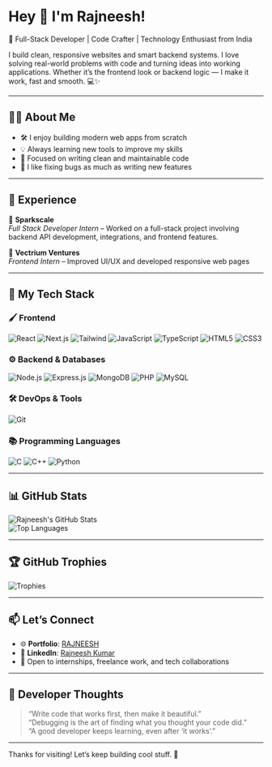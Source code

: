 # Hey 👋 I'm Rajneesh!

🚀 Full-Stack Developer | Code Crafter | Technology Enthusiast from India

I build clean, responsive websites and smart backend systems. I love solving real-world problems with code and turning ideas into working applications. Whether it’s the frontend look or backend logic — I make it work, fast and smooth. 💻✨

---

## 👨‍💻 About Me

- 🛠️ I enjoy building modern web apps from scratch  
- 💡 Always learning new tools to improve my skills  
- 🧠 Focused on writing clean and maintainable code  
- 🐛 I like fixing bugs as much as writing new features  

---

## 💼 Experience

🔹 **Sparkscale**  
*Full Stack Developer Intern* – Worked on a full-stack project involving backend API development, integrations, and frontend features.

🔹 **Vectrium Ventures**  
*Frontend Intern* – Improved UI/UX and developed responsive web pages

---

## 🧰 My Tech Stack

### 🖌️ Frontend
![React](https://img.shields.io/badge/-React-61DAFB?logo=react&logoColor=white&style=for-the-badge)
![Next.js](https://img.shields.io/badge/-Next.js-000000?logo=next.js&logoColor=white&style=for-the-badge)
![Tailwind](https://img.shields.io/badge/-Tailwind_CSS-06B6D4?logo=tailwind-css&logoColor=white&style=for-the-badge)
![JavaScript](https://img.shields.io/badge/-JavaScript-F7DF1E?logo=javascript&logoColor=black&style=for-the-badge)
![TypeScript](https://img.shields.io/badge/-TypeScript-3178C6?logo=typescript&logoColor=white&style=for-the-badge)
![HTML5](https://img.shields.io/badge/-HTML5-E34F26?logo=html5&logoColor=white&style=for-the-badge)
![CSS3](https://img.shields.io/badge/-CSS3-1572B6?logo=css3&logoColor=white&style=for-the-badge)

### ⚙️ Backend & Databases
![Node.js](https://img.shields.io/badge/-Node.js-339933?logo=node.js&logoColor=white&style=for-the-badge)
![Express.js](https://img.shields.io/badge/-Express.js-000000?logo=express&logoColor=white&style=for-the-badge)
![MongoDB](https://img.shields.io/badge/-MongoDB-47A248?logo=mongodb&logoColor=white&style=for-the-badge)
![PHP](https://img.shields.io/badge/-PHP-777BB4?logo=php&logoColor=white&style=for-the-badge)
![MySQL](https://img.shields.io/badge/-MySQL-4479A1?logo=mysql&logoColor=white&style=for-the-badge)

### 🛠️ DevOps & Tools
![Git](https://img.shields.io/badge/-Git-F05032?logo=git&logoColor=white&style=for-the-badge)

### 📚 Programming Languages
![C](https://img.shields.io/badge/-C-A8B9CC?logo=c&logoColor=white&style=for-the-badge)
![C++](https://img.shields.io/badge/-C++-00599C?logo=c%2B%2B&logoColor=white&style=for-the-badge)
![Python](https://img.shields.io/badge/-Python-3776AB?logo=python&logoColor=white&style=for-the-badge)

---

## 📊 GitHub Stats

![Rajneesh's GitHub Stats](https://github-readme-stats.vercel.app/api?username=RAJNEESH1304&show_icons=true&theme=tokyonight)  
![Top Languages](https://github-readme-stats.vercel.app/api/top-langs/?username=RAJNEESH1304&layout=compact&theme=tokyonight)

---

## 🏆 GitHub Trophies

![Trophies](https://github-profile-trophy.vercel.app/?username=RAJNEESH1304&theme=tokyonight&no-frame=true&row=1&margin-w=15)

---

## 📫 Let’s Connect

- 🌐 **Portfolio**: [RAJNEESH](https://rajneesh1304.vercel.app/)  
- 💼 **LinkedIn**: [Rajneesh Kumar](https://www.linkedin.com/in/rajneesh-kumar-5202122ab/)  
- 💬 Open to internships, freelance work, and tech collaborations

---

## 💬 Developer Thoughts

> “Write code that works first, then make it beautiful.”  
> “Debugging is the art of finding what you thought your code did.”  
> “A good developer keeps learning, even after ‘it works’.”

---

Thanks for visiting! Let’s keep building cool stuff. 🚀
